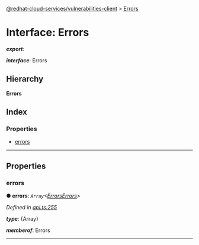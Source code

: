 [@redhat-cloud-services/vulnerabilities-client](../README.md) > [Errors](../interfaces/errors.md)

# Interface: Errors

*__export__*: 

*__interface__*: Errors

## Hierarchy

**Errors**

## Index

### Properties

* [errors](errors.md#errors-1)

---

## Properties

<a id="errors-1"></a>

###  errors

**● errors**: *`Array`<[ErrorsErrors](errorserrors.md)>*

*Defined in [api.ts:255](https://github.com/RedHatInsights/javascript-clients/blob/master/packages/vulnerabilities/git-api/api.ts#L255)*

*__type__*: {Array}

*__memberof__*: Errors

___

